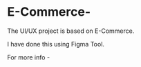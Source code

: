 # E-Commerce-

The UI/UX project is based on E-Commerce.

I have done this using Figma Tool.

For more info - 
